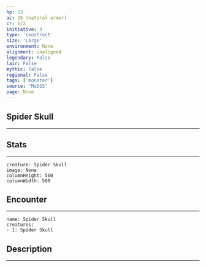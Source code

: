 ```yaml
---
hp: 13
ac: 15 (natural armor)
cr: 1/2
initiative: 3
type: 'construct'    
size: 'Large'
environment: None
alignment: unaligned
legendary: False
lair: False
mythic: False
regional: False
tags: ['monster']
source: "MaDSS"
page: None
---
```


## Spider Skull
---



## Stats
---

```statblock
creature: Spider Skull
image: None
columnHeight: 500
columnWidth: 500
```

## Encounter
---

```encounter-table
name: Spider Skull
creatures:
- 1: Spider Skull
```

## Description
---





